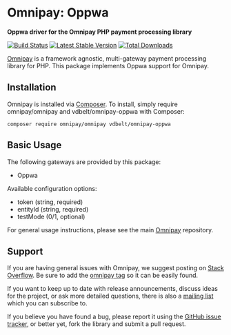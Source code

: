# Omnipay: Oppwa

**Oppwa driver for the Omnipay PHP payment processing library**

[![Build Status](https://travis-ci.org/vdbelt/omnipay-oppwa.png?branch=master)](https://travis-ci.org/vdbelt/omnipay-oppwa)
[![Latest Stable Version](https://poser.pugx.org/vdbelt/omnipay-oppwa/version.png)](https://packagist.org/packages/vdbelt/omnipay-oppwa)
[![Total Downloads](https://poser.pugx.org/vdbelt/omnipay-oppwa/d/total.png)](https://packagist.org/packages/vdbelt/omnipay-oppwa)

[Omnipay](https://github.com/thephpleague/omnipay) is a framework agnostic, multi-gateway payment
processing library for PHP. This package implements Oppwa support for Omnipay.

## Installation

Omnipay is installed via [Composer](http://getcomposer.org/). To install, simply require omnipay/omnipay and vdbelt/omnipay-oppwa with Composer:

```
composer require omnipay/omnipay vdbelt/omnipay-oppwa
```


## Basic Usage

The following gateways are provided by this package:

* Oppwa

Available configuration options:

* token (string, required)
* entityId (string, required)
* testMode (0/1, optional)

For general usage instructions, please see the main [Omnipay](https://github.com/thephpleague/omnipay)
repository.

## Support

If you are having general issues with Omnipay, we suggest posting on
[Stack Overflow](http://stackoverflow.com/). Be sure to add the
[omnipay tag](http://stackoverflow.com/questions/tagged/omnipay) so it can be easily found.

If you want to keep up to date with release announcements, discuss ideas for the project,
or ask more detailed questions, there is also a [mailing list](https://groups.google.com/forum/#!forum/omnipay) which
you can subscribe to.

If you believe you have found a bug, please report it using the [GitHub issue tracker](https://github.com/vdbelt/omnipay-oppwa/issues),
or better yet, fork the library and submit a pull request.